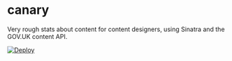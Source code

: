# canary

Very rough stats about content for content designers, using Sinatra and the GOV.UK content API.

[![Deploy](https://www.herokucdn.com/deploy/button.png)](https://heroku.com/deploy)
